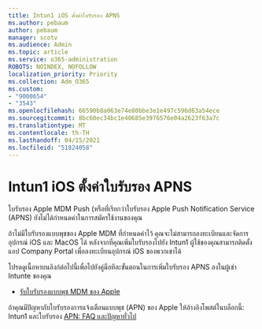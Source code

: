 ```yaml
---
title: Intun1 iOS ตั้งค่าใบรับรอง APNS
ms.author: pebaum
author: pebaum
manager: scotv
ms.audience: Admin
ms.topic: article
ms.service: o365-administration
ROBOTS: NOINDEX, NOFOLLOW
localization_priority: Priority
ms.collection: Adm_O365
ms.custom:
- "9000654"
- "3543"
ms.openlocfilehash: 66590b8a063e74e80bbe3e1e497c596d63a54ece
ms.sourcegitcommit: 8bc60ec34bc1e40685e3976576e04a2623f63a7c
ms.translationtype: MT
ms.contentlocale: th-TH
ms.lasthandoff: 04/15/2021
ms.locfileid: "51824058"
---
```

# <a name="intune-ios-set-up-apns-certificate"></a>Intun1 iOS ตั้งค่าใบรับรอง APNS

ใบรับรอง Apple MDM Push (หรือที่เรียกว่าใบรับรอง Apple Push Notification Service (APNS) ยังไม่ได้กําหนดค่าในการสมัครใช้งานของคุณ

ถ้าไม่มีใบรับรองแบบพุชของ Apple MDM ที่กําหนดค่าไว้ คุณจะไม่สามารถลงทะเบียนและจัดการอุปกรณ์ iOS และ MacOS ได้ หลังจากที่คุณเพิ่มใบรับรองไปยัง Intun1 ผู้ใช้ของคุณสามารถติดตั้งแอป Company Portal เพื่อลงทะเบียนอุปกรณ์ iOS ของพวกเขาได้

โปรดดูเนื้อหาบนลิงก์ต่อไปนี้เพื่อไปยังคู่มือทีละขั้นตอนในการเพิ่มใบรับรอง APNS ลงในผู้เช่า Intunte ของคุณ

- [รับใบรับรองแบบพุช MDM ของ Apple](https://docs.microsoft.com/mem/intune/enrollment/apple-mdm-push-certificate-get)

ถ้าคุณมีปัญหากับใบรับรองการแจ้งเตือนแบบพุช (APN) ของ Apple ให้อ้างอิงโพสต์ในบล็อกนี้: Intun1 และใบรับรอง [APN: FAQ และปัญหาทั่วไป](https://techcommunity.microsoft.com/t5/Intune-Customer-Success/Intune-and-the-APNs-certificate-FAQ-and-common-issues/ba-p/280121)

